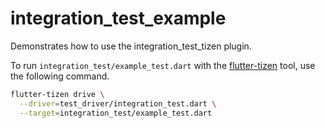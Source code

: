 # integration_test_example

Demonstrates how to use the integration_test_tizen plugin.

To run `integration_test/example_test.dart` with the [flutter-tizen](https://github.com/flutter-tizen/flutter-tizen) tool, use the following command.

```sh
flutter-tizen drive \
  --driver=test_driver/integration_test.dart \
  --target=integration_test/example_test.dart
```
